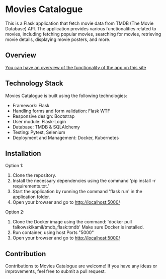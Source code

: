 # Movies Catalogue

This is a Flask application that fetch movie data from TMDB (The Movie Database) API. The application provides various functionalities related to movies, including fetching popular movies, searching for movies, retrieving movie details, displaying movie posters, and more.

## Overview
[You can have an overview of the functionality of the app on this site](http://moviescatalogue.falkowskikamil.site/)


## Technology Stack

Movies Catalogue is built using the following technologies:

- Framework: Flask
- Handling forms and form validation: Flask WTF
- Responsive design: Bootstrap
- User module: Flask-Login
- Database: TMDB & SQLAlchemy
- Testing: Pytest, Selenium
- Deployment and Management: Docker, Kubernetes

## Installation

Option 1:
   1. Clone the repository.
   2. Install the necessary dependencies using the command 'pip install -r requirements.txt.'
   3. Start the application by running the command 'flask run' in the application folder.
   4. Open your browser and go to [http://localhost:5000/](http://localhost:5000/)
   
Option 2:
   1. Clone the Docker image using the command: 'docker pull falkowskikamil/tmdb_flask:tmdb' Make sure Docker is installed.
   2. Run container, using host Ports "5000"
   3. Open your browser and go to [http://localhost:5000/](http://localhost:5000/)

## Contribution

Contributions to Movies Catalogue are welcome! If you have any ideas or improvements, feel free to submit a pull request.
